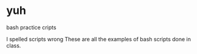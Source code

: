 # yuh
bash practice cripts

I spelled scripts wrong
These are all the examples of bash scripts done in class.

